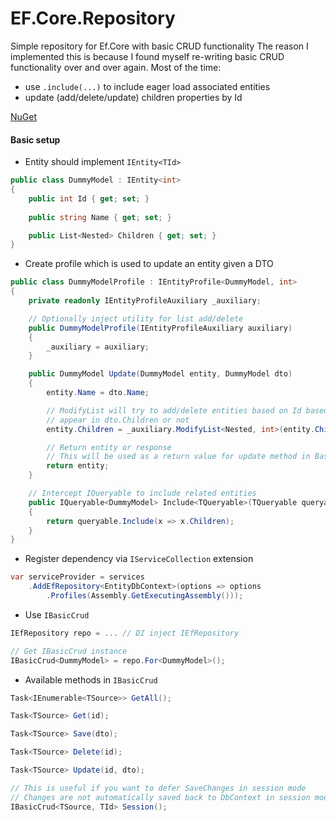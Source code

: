 # EF.Core.Repository

Simple repository for Ef.Core with basic CRUD functionality
The reason I implemented this is because I found myself re-writing basic CRUD functionality over and over again. Most of the time:
- use `.include(...)` to include eager load associated entities
- update (add/delete/update) children properties by Id

[NuGet](https://www.nuget.org/packages/SimpleEfCoreRepository/)

#### Basic setup

- Entity should implement `IEntity<TId>`
```c#
public class DummyModel : IEntity<int>
{
    public int Id { get; set; }
    
    public string Name { get; set; }

    public List<Nested> Children { get; set; }
}
```

- Create profile which is used to update an entity given a DTO

```c#
public class DummyModelProfile : IEntityProfile<DummyModel, int> 
{
    private readonly IEntityProfileAuxiliary _auxiliary;

    // Optionally inject utility for list add/delete
    public DummyModelProfile(IEntityProfileAuxiliary auxiliary)
    {
        _auxiliary = auxiliary;
    }

    public DummyModel Update(DummyModel entity, DummyModel dto)
    {
        entity.Name = dto.Name;

        // ModifyList will try to add/delete entities based on Id based on whether they
        // appear in dto.Children or not 
        entity.Children = _auxiliary.ModifyList<Nested, int>(entity.Children, dto.Children);

        // Return entity or response
        // This will be used as a return value for update method in BasicCrud
        return entity;
    }

    // Intercept IQueryable to include related entities
    public IQueryable<DummyModel> Include<TQueryable>(TQueryable queryable) where TQueryable : IQueryable<DummyModel>
    {
        return queryable.Include(x => x.Children);
    }
}
```

- Register dependency via `IServiceCollection` extension

```c#
var serviceProvider = services
    .AddEfRepository<EntityDbContext>(options => options
        .Profiles(Assembly.GetExecutingAssembly()));
```

- Use `IBasicCrud`
```c#
IEfRepository repo = ... // DI inject IEfRepository

// Get IBasicCrud instance
IBasicCrud<DummyModel> = repo.For<DummyModel>();
```

- Available methods in `IBasicCrud`
```c#
Task<IEnumerable<TSource>> GetAll();

Task<TSource> Get(id);

Task<TSource> Save(dto);

Task<TSource> Delete(id);

Task<TSource> Update(id, dto);

// This is useful if you want to defer SaveChanges in session mode
// Changes are not automatically saved back to DbContext in session mode
IBasicCrud<TSource, TId> Session();
```

